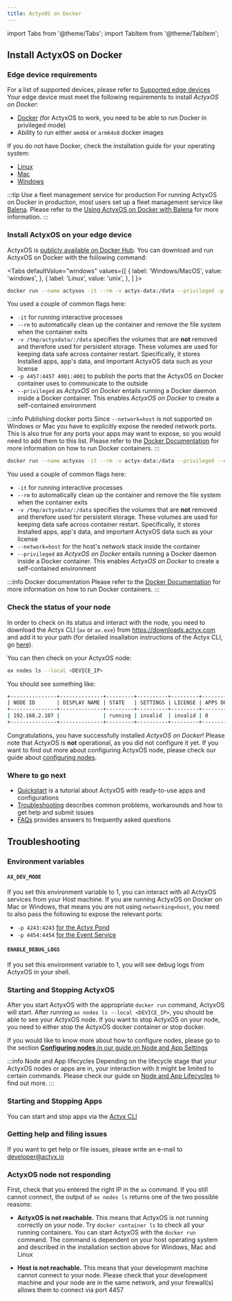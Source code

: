 ```yaml
---
title: ActyxOS on Docker
---
```


import Tabs from '@theme/Tabs';
import TabItem from '@theme/TabItem';

## Install ActyxOS on Docker

### Edge device requirements

For a list of supported devices, please refer to [Supported edge devices](/docs/faq/supported-edge-devices) Your edge device must meet the following requirements to install <em>ActyxOS on Docker</em>:

- [Docker](https://docs.docker.com/) (for ActyxOS to work, you need to be able to run Docker in privileged mode)
- Ability to run either `amd64` or `arm64v8` docker images

If you do not have Docker, check the installation guide for your operating system:

- [Linux](https://docs.docker.com/install/)
- [Mac](https://docs.docker.com/docker-for-mac/install/)
- [Windows](https://docs.docker.com/docker-for-windows/install/)

:::tip Use a fleet management service for production
For running ActyxOS on Docker in production, most users set up a fleet management service like [Balena](https://balena.io/). Please refer to the [Using ActyxOS on Docker with Balena](/docs/os/advanced-guides/using-balena) for more information.
:::

### Install ActyxOS on your edge device

ActyxOS is [publicly available on Docker Hub](https://hub.docker.com/repository/docker/actyx/os). You can download and run ActyxOS on Docker with the following command:

<Tabs
  defaultValue="windows"
  values={[
    { label: 'Windows/MacOS', value: 'windows', },
    { label: 'Linux', value: 'unix', },
  ]
}>
<TabItem value="windows">

```bash
docker run --name actyxos -it --rm -v actyx-data:/data --privileged -p 4001:4001 -p 4457:4457 actyx/os
```

You used a couple of common flags here:

- `-it` for running interactive processes
- `--rm` to automatically clean up the container and remove the file system when the container exits
- `-v /tmp/actyxdata/:/data` specifies the volumes that are **not** removed and therefore used for persistent storage. These volumes are used for keeping data safe across container restart. Specifically, it stores Installed apps, app's data, and important ActyxOS data such as your license
- `-p 4457:4457 4001:4001` to publish the ports that the ActyxOS on Docker container uses to communicate to the outside
- `--privileged` as <em>ActyxOS on Docker</em> entails running a Docker daemon inside a Docker container. This enables <em>ActyxOS on Docker</em> to create a self-contained environment

:::info Publishing docker ports
Since `--network=host` is not supported on Windows or Mac you have to explicitly expose the needed network ports.
This is also true for any ports your apps may want to expose, so you would need to add them to this list.
Please refer to the [Docker Documentation](https://docs.docker.com/) for more information on how to run Docker containers.
:::

</TabItem>
<TabItem value="unix">

```bash
docker run --name actyxos -it --rm -v actyx-data:/data --privileged --network=host actyx/os
```

You used a couple of common flags here:

- `-it` for running interactive processes
- `--rm` to automatically clean up the container and remove the file system when the container exits
- `-v /tmp/actyxdata/:/data` specifies the volumes that are **not** removed and therefore used for persistent storage. These volumes are used for keeping data safe across container restart. Specifically, it stores Installed apps, app's data, and important ActyxOS data such as your license
- `--network=host` for the host's network stack inside the container
- `--privileged` as <em>ActyxOS on Docker</em> entails running a Docker daemon inside a Docker container. This enables <em>ActyxOS on Docker</em> to create a self-contained environment

:::info Docker documentation
Please refer to the [Docker Documentation](https://docs.docker.com/) for more information on how to run Docker containers.
:::

</TabItem>
</Tabs>

### Check the status of your node

In order to check on its status and interact with the node, you need to download the Actyx CLI (`ax` or `ax.exe`) from <https://downloads.actyx.com> and add it to your path (for detailed insallation instructions of the Actyx CLI, go [here](/docs/cli/getting-started)).

You can then check on your ActyxOS node:

```bash
ax nodes ls --local <DEVICE_IP>
```

You should see something like:

```bash
+---------------+--------------+---------+----------+---------+---------------+--------------+---------------------------+---------+
| NODE ID       | DISPLAY NAME | STATE   | SETTINGS | LICENSE | APPS DEPLOYED | APPS RUNNING | STARTED                   | VERSION |
+---------------+--------------+---------+----------+---------+---------------+--------------+---------------------------+---------+
| 192.168.2.107 |              | running | invalid  | invalid | 0             | 0            | 2020-03-25T09:32:07+00:00 | 1.0.0   |
+---------------+--------------+---------+----------+---------+---------------+--------------+---------------------------+---------+
```

Congratulations, you have successfully installed <em>ActyxOS on Docker</em>! Please note that ActyxOS is **not** operational, as you did not configure it yet. If you want to find out more about configuring ActyxOS node, please check our guide about [configuring nodes](/docs/os/advanced-guides/node-and-app-settings#configuring-nodes).

### Where to go next

- [Quickstart](/docs/quickstart) is a tutorial about ActyxOS with ready-to-use apps and configurations
- [Troubleshooting](#troubleshooting) describes common problems, workarounds and how to get help and submit issues
- [FAQs](/docs/faq/supported-programming-languages) provides answers to frequently asked questions

## Troubleshooting

### Environment variables

#### `AX_DEV_MODE`

If you set this environment variable to 1, you can interact with all ActyxOS services from your Host machine. If you are running ActyxOS on Docker on Mac or Windows, that means you are not using `networking=host`, you need to also pass the following to expose the relevant ports:

- `-p 4243:4243` [for the Actyx Pond](/docs/pond/getting-started.md)
- `-p 4454:4454` [for the Event Service](/docs/os/api/event-service.md)

#### `ENABLE_DEBUG_LOGS`

If you set this environment variable to 1, you will see debug logs from ActyxOS in your shell.

### Starting and Stopping ActyxOS

After you start ActyxOS with the appropriate `docker run` command, ActyxOS will start. After running `ax nodes ls --local <DEVICE_IP>`, you should be able to see your ActyxOS node. If you want to stop ActyxOS on your node, you need to either stop the ActyxOS docker container or stop docker.

If you would like to know more about how to configure nodes, please go to the section [**Configuring nodes** in our guide on Node and App Settings](/docs/os/advanced-guides/node-and-app-settings#configuring-nodes)

:::info Node and App lifecycles
Depending on the lifecycle stage that your ActyxOS nodes or apps are in, your interaction with it might be limited to certain commands. Please check our guide on [Node and App Lifecycles](/docs/os/advanced-guides/node-and-app-lifecycle) to find out more.
:::

### Starting and Stopping Apps

You can start and stop apps via the [Actyx CLI](/docs/cli/getting-started)

### Getting help and filing issues

If you want to get help or file issues, please write an e-mail to developer@actyx.io

### ActyxOS node not responding

First, check that you entered the right IP in the `ax` command. If you still cannot connect, the output of `ax nodes ls` returns one of the two possible reasons:

- **ActyxOS is not reachable.** This means that ActyxOS is not running correctly on your node. Try `docker container ls` to check all your running containers. You can start ActyxOS with the `docker run` command. The command is dependent on your host operating system and described in the installation section above for Windows, Mac and Linux

- **Host is not reachable.** This means that your development machine cannot connect to your node. Please check that your development machine and your node are in the same network, and your firewall(s) allows them to connect via port 4457
